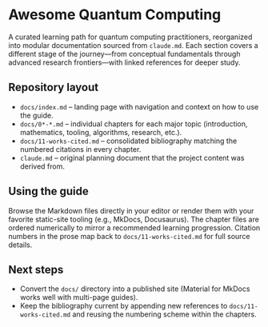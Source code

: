 # Awesome Quantum Computing

A curated learning path for quantum computing practitioners, reorganized into modular documentation sourced from `claude.md`. Each section covers a different stage of the journey—from conceptual fundamentals through advanced research frontiers—with linked references for deeper study.

## Repository layout

- `docs/index.md` – landing page with navigation and context on how to use the guide.
- `docs/0*-*.md` – individual chapters for each major topic (introduction, mathematics, tooling, algorithms, research, etc.).
- `docs/11-works-cited.md` – consolidated bibliography matching the numbered citations in every chapter.
- `claude.md` – original planning document that the project content was derived from.

## Using the guide

Browse the Markdown files directly in your editor or render them with your favorite static-site tooling (e.g., MkDocs, Docusaurus). The chapter files are ordered numerically to mirror a recommended learning progression. Citation numbers in the prose map back to `docs/11-works-cited.md` for full source details.

## Next steps

- Convert the `docs/` directory into a published site (Material for MkDocs works well with multi-page guides).
- Keep the bibliography current by appending new references to `docs/11-works-cited.md` and reusing the numbering scheme within the chapters.
